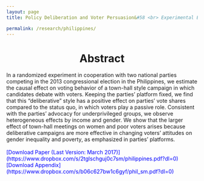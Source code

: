 ```yaml
---
layout: page
title: Policy Deliberation and Voter Persuasion&#58 <br> Experimental Evidence from an Election in the Philippines

permalink: /research/philippines/
---
```


<h1 style="text-align: center;" markdown="1"> Abstract</h1>
In a randomized experiment in cooperation with two national parties
competing in the 2013 congressional election in the Philippines, we estimate the
causal effect on voting behavior of a town-hall style campaign in which candidates
debate with voters. Keeping the parties’ platform fixed, we find that
this “deliberative” style has a positive effect on parties’ vote shares compared to the status quo, in
which voters play a passive role. Consistent with the parties’
advocacy for underprivileged groups, we observe heterogeneous effects by income and gender. We show that the
larger effect of town-hall meetings on women and poor voters arises
because deliberative campaigns are more effective in changing voters’
attitudes on gender inequality and poverty, as emphasized in parties’ platforms.
<br>
<br>
<span style="color: blue">
[Download Paper (Last Version: March 2017)](https://www.dropbox.com/s/2tglschguj0c7sm/philippines.pdf?dl=0)
</span>
<br>
<span style="color: blue"> [Download Appendix](https://www.dropbox.com/s/b06c627bw1c6gyf/phil_sm.pdf?dl=0) </span>




